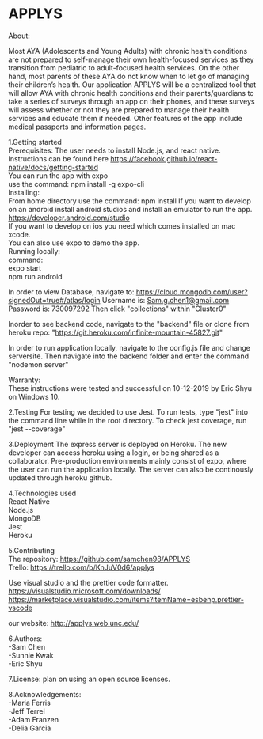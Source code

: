 # APPLYS

About:

Most AYA (Adolescents and Young Adults) with chronic health conditions are not prepared to self-manage their
own health-focused services as they transition from pediatric to adult-focused health services. On the other
hand, most parents of these AYA do not know when to let go of managing their children’s health.
Our application APPLYS will be a centralized tool that will allow AYA with chronic health conditions and 
their parents/guardians to take a series of surveys through an app on their phones, and these surveys will 
assess whether or not they are prepared to manage their health services and educate them if needed. 
Other features of the app include medical passports and information pages.

1.Getting started  
Prerequisites:   The user needs to install Node.js, and react native. Instructions can be found here https://facebook.github.io/react-native/docs/getting-started    
You can run the app with expo  
use the command: npm install -g expo-cli  
Installing:   
From home directory use the command: npm install
If you want to develop on an android install android studios and install an emulator to run the app. https://developer.android.com/studio  
If you want to develop on ios you need which comes installed on mac xcode.  
You can also use expo to demo the app.  
Running locally:  
command:  
expo start  
npm run android

In order to view Database, navigate to: https://cloud.mongodb.com/user?signedOut=true#/atlas/login
Username is: Sam.g.chen1@gmail.com
Password is: 730097292
Then click "collections" within "Cluster0"

Inorder to see backend code, navigate to the "backend" file or clone from heroku repo: "https://git.heroku.com/infinite-mountain-45827.git" 

In order to run application locally, navigate to the config.js file and change serversite. Then navigate into the backend folder and enter the command "nodemon server"

Warranty:  
These instructions were tested and successful on 10-12-2019 by Eric Shyu on Windows 10.

2.Testing
For testing we decided to use Jest. To run tests, type "jest" into the command line while in the root directory. To check jest coverage, run "jest --coverage"

3.Deployment
The express server is deployed on Heroku. The new developer can access heroku using a login, or being shared as a collaborator. Pre-production environments mainly consist of expo, where the user can run the application locally. The server can also be continously updated through heroku github. 

4.Technologies used  
React Native  
Node.js  
MongoDB  
Jest  
Heroku

5.Contributing  
The repository: https://github.com/samchen98/APPLYS  
Trello: https://trello.com/b/KnJuV0d6/applys

Use visual studio and the prettier code formatter.
https://visualstudio.microsoft.com/downloads/
https://marketplace.visualstudio.com/items?itemName=esbenp.prettier-vscode 

our website: http://applys.web.unc.edu/

6.Authors:  
-Sam Chen  
-Sunnie Kwak  
-Eric Shyu  

7.License:
plan on using an open source licenses.

8.Acknowledgements:  
-Maria Ferris  
-Jeff Terrel  
-Adam Franzen  
-Delia Garcia
